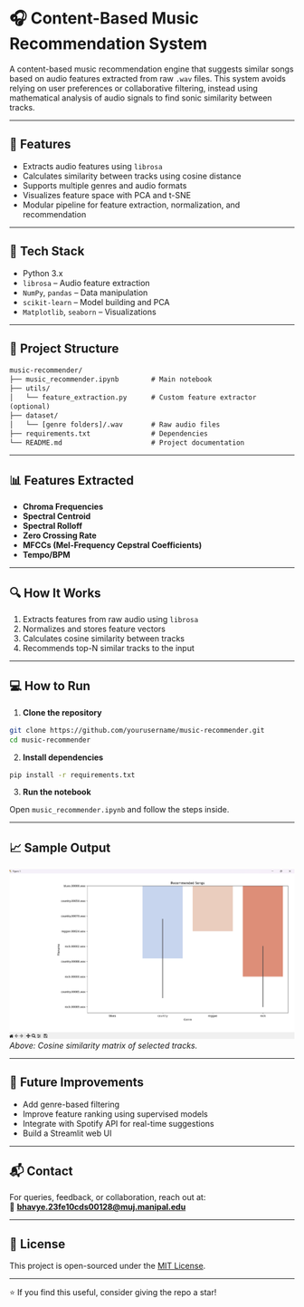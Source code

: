 # 🎧 Content-Based Music Recommendation System

A content-based music recommendation engine that suggests similar songs based on audio features extracted from raw `.wav` files. This system avoids relying on user preferences or collaborative filtering, instead using mathematical analysis of audio signals to find sonic similarity between tracks.

---

## 🚀 Features

- Extracts audio features using `librosa`
- Calculates similarity between tracks using cosine distance
- Supports multiple genres and audio formats
- Visualizes feature space with PCA and t-SNE
- Modular pipeline for feature extraction, normalization, and recommendation

---

## 🧠 Tech Stack

- Python 3.x
- `librosa` – Audio feature extraction
- `NumPy`, `pandas` – Data manipulation
- `scikit-learn` – Model building and PCA
- `Matplotlib`, `seaborn` – Visualizations

---

## 📂 Project Structure

```
music-recommender/
├── music_recommender.ipynb        # Main notebook
├── utils/
│   └── feature_extraction.py      # Custom feature extractor (optional)
├── dataset/
│   └── [genre folders]/.wav       # Raw audio files
├── requirements.txt               # Dependencies
└── README.md                      # Project documentation
```

---

## 📊 Features Extracted

- **Chroma Frequencies**
- **Spectral Centroid**
- **Spectral Rolloff**
- **Zero Crossing Rate**
- **MFCCs (Mel-Frequency Cepstral Coefficients)**
- **Tempo/BPM**

---

## 🔍 How It Works

1. Extracts features from raw audio using `librosa`
2. Normalizes and stores feature vectors
3. Calculates cosine similarity between tracks
4. Recommends top-N similar tracks to the input

---

## 💻 How to Run

1. **Clone the repository**

```bash
git clone https://github.com/yourusername/music-recommender.git
cd music-recommender
```

2. **Install dependencies**

```bash
pip install -r requirements.txt
```

3. **Run the notebook**

Open `music_recommender.ipynb` and follow the steps inside.

---

## 📈 Sample Output

![Recommendation Matrix](./sample_output.png)  
*Above: Cosine similarity matrix of selected tracks.*

---

## 🧠 Future Improvements

- Add genre-based filtering
- Improve feature ranking using supervised models
- Integrate with Spotify API for real-time suggestions
- Build a Streamlit web UI

---

## 📬 Contact

For queries, feedback, or collaboration, reach out at:  
📧 **bhavye.23fe10cds00128@muj.manipal.edu**

---

## 🪪 License

This project is open-sourced under the [MIT License](LICENSE).

---

⭐️ If you find this useful, consider giving the repo a star!
